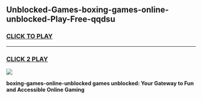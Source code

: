 
## Unblocked-Games-boxing-games-online-unblocked-Play-Free-qqdsu
<h3>
<a href="https://premium76.site?title=boxing-games-online-unblocked&ref=21A">CLICK TO PLAY</a></h3>
<hr>

<h3>
<a href="https://premium76.site?title=boxing-games-online-unblocked&ref=21A">CLICK 2 PLAY</a>
  
</h3>

<a href="https://premium76.site?title=boxing-games-online-unblocked&ref=21A"><img src="https://clearcache.store/games.png"></a>


**boxing-games-online-unblocked games unblocked: Your Gateway to Fun and Accessible Online Gaming**
